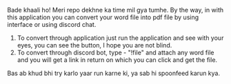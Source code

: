 Bade khaali ho! Meri repo dekhne ka time mil gya tumhe.
By the way, in with this application you can convert your word file into pdf file by using interface or using discord chat.
1) To convert through application just run the application and see with your eyes, you can see the button, I hope you are not blind.
2) To convert through discord bot, type - "!file" and attach any word file and you will get a link in return on which you can click and get the file.

Bas ab khud bhi try karlo yaar run karne ki, ya sab hi spoonfeed karun kya.

